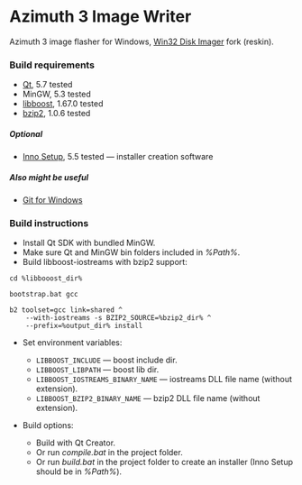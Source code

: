 
Azimuth 3 Image Writer
=====

Azimuth 3 image flasher for Windows, [Win32 Disk Imager](https://sourceforge.net/p/win32diskimager/code/ci/master/tree/) fork (reskin).

### Build requirements

* [Qt](https://www.qt.io/download), 5.7 tested
* MinGW, 5.3 tested
* [libboost](https://www.boost.org/users/download), 1.67.0 tested
* [bzip2](http://www.bzip.org/downloads.html), 1.0.6 tested

##### Optional

* [Inno Setup](http://www.jrsoftware.org/isdl.php), 5.5 tested — installer creation software

##### Also might be useful

* [Git for Windows](https://git-scm.com/download/win)

### Build instructions

* Install Qt SDK with bundled MinGW.
* Make sure Qt and MinGW bin folders included in _%Path%_.
* Build libboost-iostreams with bzip2 support:

```console
cd %libbooost_dir%

bootstrap.bat gcc

b2 toolset=gcc link=shared ^
    --with-iostreams -s BZIP2_SOURCE=%bzip2_dir% ^
    --prefix=%output_dir% install
```

* Set environment variables:

  * `LIBBOOST_INCLUDE` — boost include dir.
  * `LIBBOOST_LIBPATH` — boost lib dir.
  * `LIBBOOST_IOSTREAMS_BINARY_NAME` — iostreams DLL file name (without extension).
  * `LIBBOOST_BZIP2_BINARY_NAME` — bzip2 DLL file name (without extension).

* Build options:

  * Build with Qt Creator.
  * Or run _compile.bat_ in the project folder.
  * Or run _build.bat_ in the project folder to create an installer (Inno Setup should be in _%Path%_).

